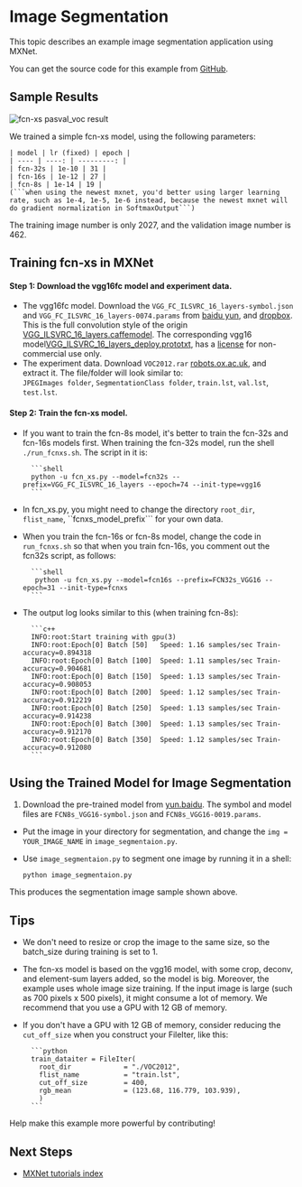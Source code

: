 # Image Segmentation


This topic describes an example image segmentation application using MXNet.

You can get the source code for this example from [GitHub](https://github.com/dmlc/mxnet/tree/master/example/fcn-xs).

## Sample Results

![fcn-xs pasval_voc result](https://github.com/dmlc/web-data/blob/master/mxnet/image/fcnxs-example-result.jpg)

We trained a simple fcn-xs model, using the following parameters:

    | model | lr (fixed) | epoch |
    | ---- | ----: | ---------: |
    | fcn-32s | 1e-10 | 31 |
    | fcn-16s | 1e-12 | 27 |
    | fcn-8s | 1e-14 | 19 |
    (```when using the newest mxnet, you'd better using larger learning rate, such as 1e-4, 1e-5, 1e-6 instead, because the newest mxnet will do gradient normalization in SoftmaxOutput```)

The training image number is only 2027, and the validation image number is 462.  

## Training fcn-xs in MXNet

#### Step 1: Download the vgg16fc model and experiment data.
* The vgg16fc model. Download the ```VGG_FC_ILSVRC_16_layers-symbol.json``` and ```VGG_FC_ILSVRC_16_layers-0074.params``` from  [baidu yun](http://pan.baidu.com/s/1bgz4PC), and [dropbox](https://www.dropbox.com/sh/578n5cxej7ofd6m/AACuSeSYGcKQDi1GoB72R5lya?dl=0).  
This is the full convolution style of the origin
[VGG_ILSVRC_16_layers.caffemodel](http://www.robots.ox.ac.uk/~vgg/software/very_deep/caffe/VGG_ILSVRC_16_layers.caffemodel). The corresponding  vgg16 model[VGG_ILSVRC_16_layers_deploy.prototxt](https://gist.github.com/ksimonyan/211839e770f7b538e2d8#file-vgg_ilsvrc_16_layers_deploy-prototxt),  has a [license](http://creativecommons.org/licenses/by-nc/4.0/) for non-commercial use only.
* The experiment data. Download ```VOC2012.rar```  [robots.ox.ac.uk](http://host.robots.ox.ac.uk/pascal/VOC/voc2012/VOCtrainval_11-May-2012.tar), and extract it. The file/folder will look similar to:  
```JPEGImages folder```, ```SegmentationClass folder```, ```train.lst```, ```val.lst```, ```test.lst```.

#### Step 2: Train the fcn-xs model.
* If you want to train the fcn-8s model, it's better to train the fcn-32s and fcn-16s models first.
When training the fcn-32s model, run the shell ```./run_fcnxs.sh```. The script in it is:

        ```shell
        python -u fcn_xs.py --model=fcn32s --prefix=VGG_FC_ILSVRC_16_layers --epoch=74 --init-type=vgg16
        ```
* In fcn_xs.py, you might need to change the directory ```root_dir```, ```flist_name```, ``fcnxs_model_prefix``` for your own data.
* When you train the fcn-16s or fcn-8s model, change the code in ```run_fcnxs.sh``` so that when you train fcn-16s, you comment out the fcn32s script, as follows:
  
        ```shell
         python -u fcn_xs.py --model=fcn16s --prefix=FCN32s_VGG16 --epoch=31 --init-type=fcnxs
        ```
* The output log looks similar to this (when training fcn-8s):

        ```c++
        INFO:root:Start training with gpu(3)
        INFO:root:Epoch[0] Batch [50]   Speed: 1.16 samples/sec Train-accuracy=0.894318
        INFO:root:Epoch[0] Batch [100]  Speed: 1.11 samples/sec Train-accuracy=0.904681
        INFO:root:Epoch[0] Batch [150]  Speed: 1.13 samples/sec Train-accuracy=0.908053
        INFO:root:Epoch[0] Batch [200]  Speed: 1.12 samples/sec Train-accuracy=0.912219
        INFO:root:Epoch[0] Batch [250]  Speed: 1.13 samples/sec Train-accuracy=0.914238
        INFO:root:Epoch[0] Batch [300]  Speed: 1.13 samples/sec Train-accuracy=0.912170
        INFO:root:Epoch[0] Batch [350]  Speed: 1.12 samples/sec Train-accuracy=0.912080
        ```

## Using the Trained Model for Image Segmentation


1. Download the pre-trained model from  [yun.baidu](http://pan.baidu.com/s/1bgz4PC). The symbol and model files are ```FCN8s_VGG16-symbol.json``` and ```FCN8s_VGG16-0019.params```.
* Put the image in your directory for segmentation, and change the ```img = YOUR_IMAGE_NAME``` in ```image_segmentaion.py```.
* Use ```image_segmentaion.py``` to segment one image by running it in a shell:

     ```python image_segmentaion.py```

This produces the segmentation image sample shown above.

## Tips
* We don't need to resize or crop the image to the same size, so the batch_size during training is set to 1.
* The fcn-xs model is based on the vgg16 model, with some crop, deconv, and element-sum layers added, so the model is big. Moreover, the example uses whole image size training. If the input image is  large (such as 700 pixels x 500 pixels),  it might consume a lot of memory. We recommend that you use a GPU with 12 GB of memory.
* If you don't have a GPU with 12 GB of memory, consider reducing the ```cut_off_size``` when you construct your FileIter, like this:
  
        ```python
        train_dataiter = FileIter(
          root_dir             = "./VOC2012",
          flist_name           = "train.lst",
          cut_off_size         = 400,
          rgb_mean             = (123.68, 116.779, 103.939),
          )
        ```

Help make this example more powerful by contributing!

## Next Steps
* [MXNet tutorials index](http://mxnet.io/tutorials/index.html)